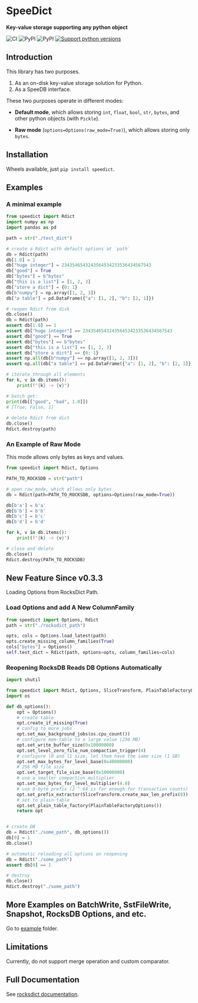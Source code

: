 # SpeeDict

**Key-value storage supporting any python object**

![CI](https://github.com/Congyuwang/RocksDict/actions/workflows/CI.yml/badge.svg)
![PyPI](https://img.shields.io/pypi/dm/speedict)
![PyPI](https://img.shields.io/pypi/wheel/speedict)
[![Support python versions](https://img.shields.io/pypi/pyversions/speedict.svg)](https://pypi.org/project/speedict/)

## Introduction

This library has two purposes.

1. As an on-disk key-value storage solution for Python.
2. As a SpeeDB interface.

These two purposes operate in different modes:

- **Default mode**, which allows storing `int`, `float`, 
`bool`, `str`, `bytes`, and other python objects (with `Pickle`).

- **Raw mode** (`options=Options(raw_mode=True)`),
which allows storing only `bytes`.

## Installation

Wheels available, just `pip install speedict`.

## Examples

### A minimal example

```python
from speedict import Rdict
import numpy as np
import pandas as pd

path = str("./test_dict")

# create a Rdict with default options at `path`
db = Rdict(path)
db[1.0] = 1
db["huge integer"] = 2343546543243564534233536434567543
db["good"] = True
db["bytes"] = b"bytes"
db["this is a list"] = [1, 2, 3]
db["store a dict"] = {0: 1}
db[b"numpy"] = np.array([1, 2, 3])
db["a table"] = pd.DataFrame({"a": [1, 2], "b": [2, 1]})

# reopen Rdict from disk
db.close()
db = Rdict(path)
assert db[1.0] == 1
assert db["huge integer"] == 2343546543243564534233536434567543
assert db["good"] == True
assert db["bytes"] == b"bytes"
assert db["this is a list"] == [1, 2, 3]
assert db["store a dict"] == {0: 1}
assert np.all(db[b"numpy"] == np.array([1, 2, 3]))
assert np.all(db["a table"] == pd.DataFrame({"a": [1, 2], "b": [2, 1]}))

# iterate through all elements
for k, v in db.items():
    print(f"{k} -> {v}")

# batch get:
print(db[["good", "bad", 1.0]])
# [True, False, 1]
 
# delete Rdict from dict
db.close()
Rdict.destroy(path)
```

### An Example of Raw Mode

This mode allows only bytes as keys and values.

```python
from speedict import Rdict, Options

PATH_TO_ROCKSDB = str("path")

# open raw_mode, which allows only bytes
db = Rdict(path=PATH_TO_ROCKSDB, options=Options(raw_mode=True))

db[b'a'] = b'a'
db[b'b'] = b'b'
db[b'c'] = b'c'
db[b'd'] = b'd'

for k, v in db.items():
    print(f"{k} -> {v}")

# close and delete
db.close()
Rdict.destroy(PATH_TO_ROCKSDB)
```

## New Feature Since v0.3.3

Loading Options from RocksDict Path.

### Load Options and add A New ColumnFamily
```python
from speedict import Options, Rdict
path = str("./rocksdict_path")

opts, cols = Options.load_latest(path)
opts.create_missing_column_families(True)
cols["bytes"] = Options()
self.test_dict = Rdict(path, options=opts, column_families=cols)
```

### Reopening RocksDB Reads DB Options Automatically

```python
import shutil

from speedict import Rdict, Options, SliceTransform, PlainTableFactoryOptions
import os

def db_options():
    opt = Options()
    # create table
    opt.create_if_missing(True)
    # config to more jobs
    opt.set_max_background_jobs(os.cpu_count())
    # configure mem-table to a large value (256 MB)
    opt.set_write_buffer_size(0x10000000)
    opt.set_level_zero_file_num_compaction_trigger(4)
    # configure l0 and l1 size, let them have the same size (1 GB)
    opt.set_max_bytes_for_level_base(0x40000000)
    # 256 MB file size
    opt.set_target_file_size_base(0x10000000)
    # use a smaller compaction multiplier
    opt.set_max_bytes_for_level_multiplier(4.0)
    # use 8-byte prefix (2 ^ 64 is far enough for transaction counts)
    opt.set_prefix_extractor(SliceTransform.create_max_len_prefix(8))
    # set to plain-table
    opt.set_plain_table_factory(PlainTableFactoryOptions())
    return opt


# create DB
db = Rdict("./some_path", db_options())
db[0] = 1
db.close()

# automatic reloading all options on reopening
db = Rdict("./some_path")
assert db[0] == 1

# destroy
db.close()
Rdict.destroy("./some_path")
```

## More Examples on BatchWrite, SstFileWrite, Snapshot, RocksDB Options, and etc.

Go to [example](https://github.com/Congyuwang/RocksDict/tree/main/examples) folder.

## Limitations

Currently, do not support merge operation and custom comparator.

## Full Documentation

See [rocksdict documentation](https://congyuwang.github.io/RocksDict/rocksdict.html).
